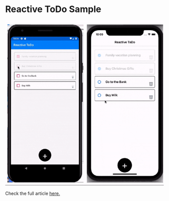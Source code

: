 # Reactive ToDo Sample

<p align="center">
<img height:"600" src="sample.gif" />

Check the full article [here.](https://xamboy.com/)